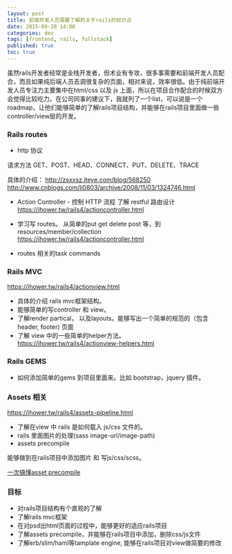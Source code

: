 ```yaml
---
layout: post
title: 前端开发人员需要了解的关于rails的知识点
date: 2015-09-20 14:08
categories: dev
tags: [frontend, rails, fullstack]
published: true
toc: true
---
```


虽然rails开发者经常是全栈开发者，但术业有专攻，很多事需要和前端开发人员配合，而且如果纯后端人员去调很复杂的页面，相对来说，效率很低。由于纯前端开发人员专注力主要集中在html/css 以及 js 上面，所以在项目合作配合的时候双方会觉得比较吃力。在公司同事的建议下，我就列了一个list，可以说是一个roadmap，让他们能够简单的了解rails项目结构，并能够在rails项目里面做一些controller/view层的开发。

<!-- more -->

### Rails routes

- http 协议

 请求方法 GET、POST、HEAD、CONNECT、PUT、DELETE、TRACE

 具体的介绍：
 http://zsxxsz.iteye.com/blog/568250
 http://www.cnblogs.com/li0803/archive/2008/11/03/1324746.html

- Action Controller - 控制 HTTP 流程
  了解 restful 路由设计
 https://ihower.tw/rails4/actioncontroller.html


- 学习写 routes。
  从简单的put get delete post 等，到resources/member/collection
  https://ihower.tw/rails4/actioncontroller.html

- routes 相关的task commands

### Rails MVC

https://ihower.tw/rails4/actionview.html

- 具体的介绍 rails mvc框架结构。
- 能够简单的写controller 和 view。
- 了解render partical， 以及layouts。能够写出一个简单的规范的（包含 header, footer) 页面
- 了解 view 中的一些简单的helper方法。 https://ihower.tw/rails4/actionview-helpers.html

### Rails GEMS

- 如何添加简单的gems 到项目里面来。比如 bootstrap，jquery 插件。

### Assets 相关

https://ihower.tw/rails4/assets-pipeline.html

- 了解在view 中 rails 是如何载入 js/css 文件的。
- rails 里面图片的处理(sass image-url/image-path)
- assets precompile

能够做到在rails项目中添加图片 和 写js/css/scss。

[一次搞懂asset precompile](http://gogojimmy.net/2012/07/03/understand-assets-pipline/)

### 目标

- 对rails项目结构有个直观的了解
- 了解rails mvc框架
- 在对psd出html页面的过程中，能够更好的适应rails项目
- 了解assets precompile，并能够在rails项目中添加，删除css/js文件
- 了解erb/slim/haml等tamplate engine, 能够在rails项目对view做简要的修改
